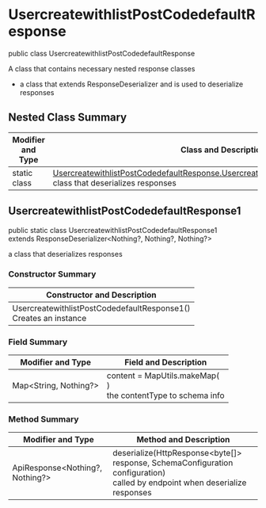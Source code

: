 # UsercreatewithlistPostCodedefaultResponse

public class UsercreatewithlistPostCodedefaultResponse

A class that contains necessary nested response classes
- a class that extends ResponseDeserializer and is used to deserialize responses

## Nested Class Summary
| Modifier and Type | Class and Description |
| ----------------- | --------------------- |
| static class | [UsercreatewithlistPostCodedefaultResponse.UsercreatewithlistPostCodedefaultResponse1](#usercreatewithlistpostcodedefaultresponse1)<br>class that deserializes responses |

## UsercreatewithlistPostCodedefaultResponse1
public static class UsercreatewithlistPostCodedefaultResponse1<br>
extends ResponseDeserializer<Nothing?, Nothing?, Nothing?>

a class that deserializes responses

### Constructor Summary
| Constructor and Description |
| --------------------------- |
| UsercreatewithlistPostCodedefaultResponse1()<br>Creates an instance |

### Field Summary
| Modifier and Type | Field and Description |
| ----------------- | --------------------- |
| Map<String, Nothing?> | content =  MapUtils.makeMap(<br>)<br>the contentType to schema info |

### Method Summary
| Modifier and Type | Method and Description |
| ----------------- | ---------------------- |
| ApiResponse<Nothing?, Nothing?> | deserialize(HttpResponse<byte[]> response, SchemaConfiguration configuration)<br>called by endpoint when deserialize responses |
